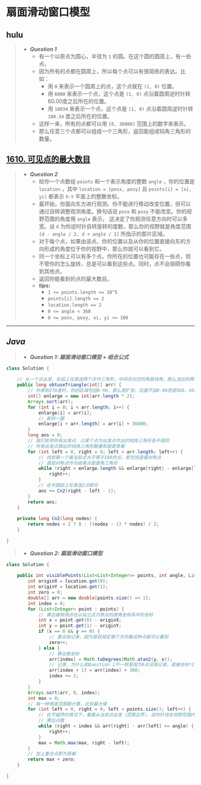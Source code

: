 # 扇面滑动窗口模型

## hulu

> - ***Question 1***
>   - 有一个以原点为圆心，半径为 `1` 的圆。在这个圆的圆周上，有一些点。
>   - 因为所有的点都在圆周上，所以每个点可以有很简练的表达。比如：
>     - 用 `0` 来表示一个圆周上的点，这个点就在 `(1, 0)` 位置。
>     - 用 `6000` 来表示一个点，这个点是 `(1, 0)` 点沿着圆周逆时针转60.00度之后所在的位置。
>     - 用 `18034` 来表示一个点，这个点是 `(1, 0)` 点沿着圆周逆时针转 `180.34` 度之后所在的位置。
>   - 这样一来，所有的点都可以用 `[0, 36000)` 范围上的数字来表示。
>   - 那么任意三个点都可以组成一个三角形，返回能组成钝角三角形的数量。

## [1610. 可见点的最大数目](https://leetcode.cn/problems/maximum-number-of-visible-points/)

> - ***Question 2***
>   - 给你一个点数组 `points` 和一个表示角度的整数 `angle` ，你的位置是 `location` ，其中 `location = [posx, posy]` 且 `points[i] = [xi, yi]` 都表示 `X-Y` 平面上的整数坐标。
>   - 最开始，你面向东方进行观测。你不能进行移动改变位置，但可以通过自转调整观测角度。换句话说 `posx` 和 `posy` 不能改变。你的视野范围的角度用 `angle` 表示， 这决定了你观测任意方向时可以多宽。设 `d` 为你逆时针自转旋转的度数，那么你的视野就是角度范围 `[d - angle / 2, d + angle / 2]` 所指示的那片区域。
>   - 对于每个点，如果由该点、你的位置以及从你的位置直接向东的方向形成的角度位于你的视野中，那么你就可以看到它。
>   - 同一个坐标上可以有多个点。你所在的位置也可能存在一些点，但不管你的怎么旋转，总是可以看到这些点。同时，点不会阻碍你看到其他点。
>   - 返回你能看到的点的最大数目。
>   - ***tips:***
>     - `1 <= points.length <= 10^5`
>     - `points[i].length == 2`
>     - `location.length == 2`
>     - `0 <= angle < 360`
>     - `0 <= posx, posy, xi, yi <= 100`

---

## *Java*

> - ***Question 1: 扇面滑动窗口模型 + 组合公式***

```java
class Solution {
    
    // 从一个点从发，在弧上任意选两个点作三角形，中间点对应的角是钝角，那么选出的两点一定在从出发点过圆心作的直径所切割出来的半圆内，即三点都在同一个半圆弧上。
    public long obtuseTriangle(int[] arr) {
        // 你来到270度时，你的区域包括0-90，那么就扩张，后面不加0-90而是360，450...
        int[] enlarge = new int[arr.length * 2];
        Arrays.sort(arr);
        for (int i = 0; i < arr.length; i++) {
            enlarge[i] = arr[i];
            // 新的一圈
            enlarge[i + arr.length] = arr[i] + 36000;
        }
        long ans = 0;
        // 我们枚举所有出发点，以某个点为出发点作出的钝角三角形各不相同
        // 所有出发点做出的钝角三角形数量和就是答案
        for (int left = 0, right = 0; left < arr.length; left++) {
            // 找到第一个离当前点大于等于180的点，即包括直接对称点
            // 直径对称点作为结束点是直角三角形
            while (right < enlarge.length && enlarge[right] - enlarge[left] < 18000) {
                right++;
            }
            // 在半圆弧上任意选2点即可
            ans += Cn2(right - left - 1);
        }
        return ans;
    }
    
    private long Cn2(long nodes) {
        return nodes < 2 ? 0 : ((nodes - 1) * nodes) / 2;
    }
    
}
```

> - ***Question 2: 扇面滑动窗口模型***

```java
class Solution {
    
    public int visiblePoints(List<List<Integer>> points, int angle, List<Integer> location) {
        int originX = location.get(0);
        int originY = location.get(1);
        int zero = 0;
        double[] arr = new double[points.size() << 1];
        int index = 0;
        for (List<Integer> point : points) {
            // 算出被观测点在以站立点为原点的直角坐标系中的坐标
            int x = point.get(0) - originX;
            int y = point.get(1) - originY;
            if (x == 0 && y == 0) {
                // 重合就记录，因为题目规定哪个方向看这种点都可以看到
                zero++;
            } else {
                // 算出极坐标
                arr[index] = Math.toDegrees(Math.atan2(y, x));
                // 记录，为什么和Question 1不一样是因为0点没有记录，直接坐标*2会导致中间有一部分空缺，那么下面排序就不对了，所以要连着记录
                arr[index + 1] = arr[index] + 360;
                index += 2;
            }
        }
        Arrays.sort(arr, 0, index);
        int max = 0;
        // 每一种角度范围都计算，比较最大值
        for (int left = 0, right = 0; left < points.size(); left++) {
            // 在不越界的情况下，看看从当前点出发（范围边界），逆时针找在视野范围内的点
            // 算出点数
            while (right < index && arr[right] - arr[left] <= angle) {
                right++;
            }
            max = Math.max(max, right - left);
        }
        // 加上重合点即为答案
        return max + zero;
    }
    
}
```
